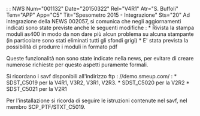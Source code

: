  :  : NWS Num="001132" Date="20150322" Rel="V4R1" Atr="S. Buffoli" Tem="APP" App="C5" Tit="Spesometro 2015 - Integrazione" Sts="20"
Ad integrazione della NEWS 002057, si comunica che negli aggiornamenti indicati sono state previste
anche le seguenti modifiche : 
\* Rivista la stampa moduli as400 in modo da non dare più alcun problema su alcuna stampante (in particolare sono stati eliminati tutti gli sfondi grigi)
\* E' stata prevista la possibilità di produrre i moduli in formato pdf

Queste funzionalità non sono state indicate nella news, per evitare di creare numerose richieste per questo aspetti puramente formali.

Si ricordano i savf disponibili all'indirizzo ftp : //demo.smeup.com/ : 
\* SDST_C5019 per la V4R1, V3R2, V3R1, V2R3.
\* SDST_C5020 per la V2R2
\* SDST_C5021 per la V2R1


Per l'installazione si ricorda di seguire le istruzioni contenute nel savf, nel membro SCP_PTF/STXT_C5019.
